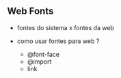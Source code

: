 ## Web Fonts

- fontes do sistema x fontes da web
- como usar fontes para web ?

    * @font-face
    * @import
    * link